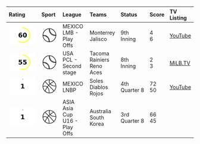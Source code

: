 | Rating                                                                                                                                 | Sport                                                                                                                | League                           | Teams                        | Status        | Score    | TV Listing                                                                                                      |
|:---------------------------------------------------------------------------------------------------------------------------------------|:---------------------------------------------------------------------------------------------------------------------|:---------------------------------|:-----------------------------|:--------------|:---------|:----------------------------------------------------------------------------------------------------------------|
| <img src="https://raw.githubusercontent.com/BlakeDuncan25/Donut-SVG-Ratings/bac4e4a278175106499642192132b1786a9aec38/60.svg" alt="60"> | <img src="https://raw.githubusercontent.com/BlakeDuncan25/Donut-SVG-Ratings/master/baseball.png" alt="Baseball">     | MEXICO<br>LMB - Play Offs        | Monterrey<br>Jalisco         | 9th Inning    | 4<br>6   | <a href="https://www.youtube.com/results?search_query=liga+mexicana+de+beisbol&sp=EgYIAxABGAI%253D">YouTube</a> |
| <img src="https://raw.githubusercontent.com/BlakeDuncan25/Donut-SVG-Ratings/bac4e4a278175106499642192132b1786a9aec38/55.svg" alt="55"> | <img src="https://raw.githubusercontent.com/BlakeDuncan25/Donut-SVG-Ratings/master/baseball.png" alt="Baseball">     | USA<br>PCL - Second stage        | Tacoma Rainiers<br>Reno Aces | 8th Inning    | 2<br>3   | <a href="https://www.milb.com/live-stream-games/2025/09/03">MiLB.TV</a>                                         |
| <img src="https://raw.githubusercontent.com/BlakeDuncan25/Donut-SVG-Ratings/bac4e4a278175106499642192132b1786a9aec38/1.svg" alt="1">   | <img src="https://raw.githubusercontent.com/BlakeDuncan25/Donut-SVG-Ratings/master/basketball.png" alt="Basketball"> | MEXICO<br>LNBP                   | Soles<br>Diablos Rojos       | 4th Quarter 8 | 72<br>50 | <a href="https://www.youtube.com/@LNBPOFICIAL/streams">YouTube</a>                                              |
| <img src="https://raw.githubusercontent.com/BlakeDuncan25/Donut-SVG-Ratings/bac4e4a278175106499642192132b1786a9aec38/1.svg" alt="1">   | <img src="https://raw.githubusercontent.com/BlakeDuncan25/Donut-SVG-Ratings/master/basketball.png" alt="Basketball"> | ASIA<br>Asia Cup U16 - Play Offs | Australia<br>South Korea     | 3rd Quarter 8 | 66<br>45 | <a href="#N/A"></a>                                                                                             |